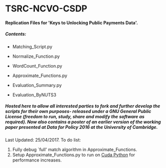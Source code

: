 # TSRC-NCVO-CSDP

#### Replication Files for 'Keys to Unlocking Public Payments Data'.

##### Contents:

* Matching_Script.py

* Normalize_Function.py

* WordCount_Function.py

* Approximate_Functions.py

* Evaluation_Summary.py

* Evaluation_ByNUTS3

##### Hosted here to allow all interested parties to fork and further develop the scripts for their own purposes- released under a GNU General Public License (freedom to run, study, share and modify the software as required). Now also contains a poster of an earlier version of the working paper presented at Data for Policy 2016 at the University of Cambridge.

Last Updated: 25/04/2017. To do list:

1. Fully debug `full' match algorithm in Approximate_Functions.
2. Setup Approximate_Functions.py to run on [Cuda Python](https://developer.nvidia.com/how-to-cuda-python) for performance increases.
